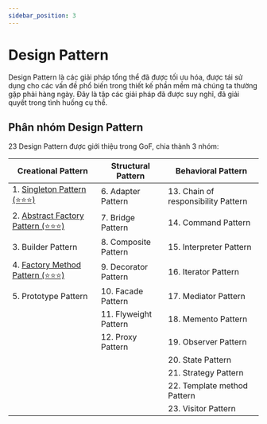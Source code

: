 ```yaml
---
sidebar_position: 3
---
```


# Design Pattern

Design Pattern là các giải pháp tổng thể đã được tối ưu hóa, được tái sử dụng cho các vấn đề phổ biến trong thiết kế phần mềm mà chúng ta thường gặp phải hàng ngày. Đây là tập các giải pháp đã được suy nghĩ, đã giải quyết trong tình huống cụ thể.

## Phân nhóm Design Pattern

23 Design Pattern được giới thiệu trong GoF, chia thành 3 nhóm: 

| Creational Pattern                          | Structural Pattern      | Behavioral Pattern                  |
| ---------------------------                 | ----------------------- | ----------------------------------- |
| 1. [Singleton Pattern (⭐⭐⭐)][1]         | 6. Adapter Pattern      | 13. Chain of responsibility Pattern |
| 2. [Abstract Factory Pattern (⭐⭐⭐)][2]  | 7. Bridge Pattern       | 14. Command Pattern                 |
| 3. Builder Pattern                          | 8. Composite Pattern    | 15. Interpreter Pattern             |
| 4. [Factory Method Pattern (⭐⭐⭐)][4]    | 9. Decorator Pattern    | 16. Iterator Pattern                |
| 5. Prototype Pattern                        | 10. Facade Pattern      | 17. Mediator Pattern                |
|                                             | 11. Flyweight Pattern   | 18. Memento Pattern                 | 
|                                             | 12. Proxy Pattern       | 19. Observer Pattern                |            
|                                             |                         | 20. State Pattern                   |
|                                             |                         | 21. Strategy Pattern                |
|                                             |                         | 22. Template method Pattern         |
|                                             |                         | 23. Visitor Pattern                 |

[1]: docs/flutter_dart/design_pattern/creational_pattern/singleton_pattern.mdx
[2]: docs/flutter_dart/design_pattern/creational_pattern/abstract_factory_pattern.mdx
[4]: docs/flutter_dart/design_pattern/creational_pattern/factory_method_pattern.mdx


